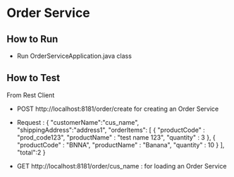Order Service
=============

How to Run
----------

* Run OrderServiceApplication.java class

How to Test
------------

From Rest Client

* POST http://localhost:8181/order/create for creating an Order Service

* Request : {
  	"customerName":"cus_name",
  	"shippingAddress":"address1",
  	"orderItems": [
  		{
  			"productCode" : "prod_code123",
  			"productName" : "test name 123",
  			"quantity" : 3
  		},
  			{
  			"productCode" : "BNNA",
  			"productName" : "Banana",
  			"quantity" : 10
  		}
  	],
  	"total":2
  }

* GET http://localhost:8181/order/cus_name : for loading an Order Service